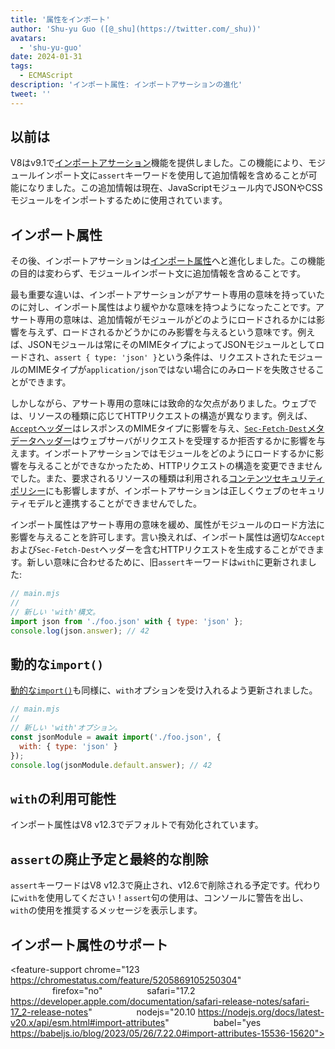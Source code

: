 ```yaml
---
title: '属性をインポート'
author: 'Shu-yu Guo ([@_shu](https://twitter.com/_shu))'
avatars:
  - 'shu-yu-guo'
date: 2024-01-31
tags:
  - ECMAScript
description: 'インポート属性: インポートアサーションの進化'
tweet: ''
---
```


## 以前は

V8はv9.1で[インポートアサーション](https://chromestatus.com/feature/5765269513306112)機能を提供しました。この機能により、モジュールインポート文に`assert`キーワードを使用して追加情報を含めることが可能になりました。この追加情報は現在、JavaScriptモジュール内でJSONやCSSモジュールをインポートするために使用されています。

<!--truncate-->
## インポート属性

その後、インポートアサーションは[インポート属性](https://github.com/tc39/proposal-import-attributes)へと進化しました。この機能の目的は変わらず、モジュールインポート文に追加情報を含めることです。

最も重要な違いは、インポートアサーションがアサート専用の意味を持っていたのに対し、インポート属性はより緩やかな意味を持つようになったことです。アサート専用の意味は、追加情報がモジュールがどのようにロードされるかには影響を与えず、ロードされるかどうかにのみ影響を与えるという意味です。例えば、JSONモジュールは常にそのMIMEタイプによってJSONモジュールとしてロードされ、`assert { type: 'json' }`という条件は、リクエストされたモジュールのMIMEタイプが`application/json`ではない場合にのみロードを失敗させることができます。

しかしながら、アサート専用の意味には致命的な欠点がありました。ウェブでは、リソースの種類に応じてHTTPリクエストの構造が異なります。例えば、[`Accept`ヘッダー](https://developer.mozilla.org/en-US/docs/Web/HTTP/Headers/Accept)はレスポンスのMIMEタイプに影響を与え、[`Sec-Fetch-Dest`メタデータヘッダー](https://web.dev/articles/fetch-metadata)はウェブサーバがリクエストを受理するか拒否するかに影響を与えます。インポートアサーションではモジュールをどのようにロードするかに影響を与えることができなかったため、HTTPリクエストの構造を変更できませんでした。また、要求されるリソースの種類は利用される[コンテンツセキュリティポリシー](https://developer.mozilla.org/en-US/docs/Web/HTTP/CSP)にも影響しますが、インポートアサーションは正しくウェブのセキュリティモデルと連携することができませんでした。

インポート属性はアサート専用の意味を緩め、属性がモジュールのロード方法に影響を与えることを許可します。言い換えれば、インポート属性は適切な`Accept`および`Sec-Fetch-Dest`ヘッダーを含むHTTPリクエストを生成することができます。新しい意味に合わせるために、旧`assert`キーワードは`with`に更新されました:

```javascript
// main.mjs
//
// 新しい 'with'構文。
import json from './foo.json' with { type: 'json' };
console.log(json.answer); // 42
```

## 動的な`import()`

[動的な`import()`](https://v8.dev/features/dynamic-import#dynamic)も同様に、`with`オプションを受け入れるよう更新されました。

```javascript
// main.mjs
//
// 新しい 'with'オプション。
const jsonModule = await import('./foo.json', {
  with: { type: 'json' }
});
console.log(jsonModule.default.answer); // 42
```

## `with`の利用可能性

インポート属性はV8 v12.3でデフォルトで有効化されています。

## `assert`の廃止予定と最終的な削除

`assert`キーワードはV8 v12.3で廃止され、v12.6で削除される予定です。代わりに`with`を使用してください！`assert`句の使用は、コンソールに警告を出し、`with`の使用を推奨するメッセージを表示します。

## インポート属性のサポート

<feature-support chrome="123 https://chromestatus.com/feature/5205869105250304"
                 firefox="no"
                 safari="17.2 https://developer.apple.com/documentation/safari-release-notes/safari-17_2-release-notes"
                 nodejs="20.10 https://nodejs.org/docs/latest-v20.x/api/esm.html#import-attributes"
                 babel="yes https://babeljs.io/blog/2023/05/26/7.22.0#import-attributes-15536-15620"></feature-support>
